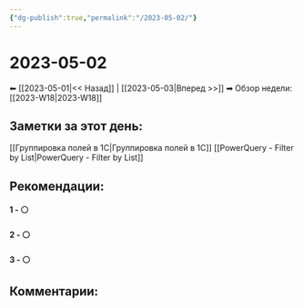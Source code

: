 ```yaml
---
{"dg-publish":true,"permalink":"/2023-05-02/"}
---
```


# 2023-05-02

⬅  [[2023-05-01\|<<  Назад]] | [[2023-05-03\|Вперед >>]]  ➡
Обзор недели: [[2023-W18\|2023-W18]]


## Заметки за этот день:
[[Группировка полей в 1С\|Группировка полей в 1С]]
[[PowerQuery - Filter by List\|PowerQuery - Filter by List]]

## Рекомендации:

#### 1 - ⚪ 

#### 2 - ⚪ 

#### 3 - ⚪ 


## Комментарии:
